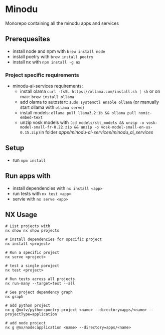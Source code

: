 # Minodu

Monorepo containing all the minodu apps and services

## Prerequesites

* install node and npm with `brew install node`
* install poetry with `brew install poetry`
* install nx with `npm install -g nx`

### Project specific requirements

* minodu-ai-services requirements:
    * install olama `curl -fsSL https://ollama.com/install.sh | sh` or on mac: `brew install ollama`
    * add olama to autostart: `sudo systemctl enable ollama` (or manually start ollama with `ollama serve`)
    * install models: `ollama pull llama3.2:1b && ollama pull nomic-embed-text`
    * unzip vosk models with `(cd models/stt_models && unzip -o vosk-model-small-fr-0.22.zip && unzip -o vosk-model-small-en-us-0.15.zip)`in folder *apps/minodu-ai-services/minodu_ai_services*

## Setup

* run `npm install`

## Run apps with

* install dependencies with `nx install <app>`
* run tests with `nx test <app>`
* servie with `nx serve <app>`

## NX Usage

```
# List projects with
nx show nx show projects

# install dependencies for specific project
nx install <project>

# Run a specific project
nx serve <project>

# test a single poroject
nx test <project>

# Run tests across all projects
nx run-many --target=test --all

# See project dependency graph
nx graph

# add python project
nx g @nxlv/python:poetry-project <name> --directory=apps/<name> --projectType=application

# add node project
nx g @nx/node:application <name> --directory=apps/<name>
```
